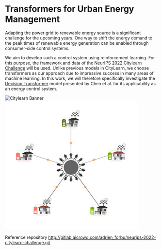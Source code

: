 # Transformers for Urban Energy Management

Adapting the power grid to renewable energy source is a significant challenge for the
upcoming years. One way to shift the energy demand to the peak times of renewable
energy generation can be enabled through consumer-side control systems.

We aim to develop such a control system using reinforcement learning. For this purpose,
the framework and data of the [NeurIPS 2022 Citylearn Challenge](https://www.aicrowd.com/challenges/neurips-2022-citylearn-challenge) will be used.
Unlike previous models in CityLearn, we choose transformers as our approach due to
impressive success in many areas of machine learning. In this work, we will therefore
specifically investigate the [Decision Transformer](https://proceedings.neurips.cc/paper/2021/hash/7f489f642a0ddb10272b5c31057f0663-Abstract.html) model presented by Chen et al. for
its applicability as an energy control system.

![Citylearn Banner](https://images.aicrowd.com/uploads/ckeditor/pictures/906/content_Card_Banner.jpg)
<img src="data/citylearn.jpg" width="440" height="424">

Reference repository http://gitlab.aicrowd.com/adrien_forbu/neurips-2022-citylearn-challenge.git

